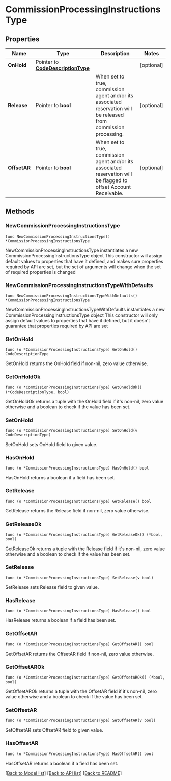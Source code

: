 # CommissionProcessingInstructionsType

## Properties

Name | Type | Description | Notes
------------ | ------------- | ------------- | -------------
**OnHold** | Pointer to [**CodeDescriptionType**](CodeDescriptionType.md) |  | [optional] 
**Release** | Pointer to **bool** | When set to true, commission agent and/or its associated reservation will be released from commission processing. | [optional] 
**OffsetAR** | Pointer to **bool** | When set to true, commission agent and/or its associated reservation will be flagged to offset Account Receivable. | [optional] 

## Methods

### NewCommissionProcessingInstructionsType

`func NewCommissionProcessingInstructionsType() *CommissionProcessingInstructionsType`

NewCommissionProcessingInstructionsType instantiates a new CommissionProcessingInstructionsType object
This constructor will assign default values to properties that have it defined,
and makes sure properties required by API are set, but the set of arguments
will change when the set of required properties is changed

### NewCommissionProcessingInstructionsTypeWithDefaults

`func NewCommissionProcessingInstructionsTypeWithDefaults() *CommissionProcessingInstructionsType`

NewCommissionProcessingInstructionsTypeWithDefaults instantiates a new CommissionProcessingInstructionsType object
This constructor will only assign default values to properties that have it defined,
but it doesn't guarantee that properties required by API are set

### GetOnHold

`func (o *CommissionProcessingInstructionsType) GetOnHold() CodeDescriptionType`

GetOnHold returns the OnHold field if non-nil, zero value otherwise.

### GetOnHoldOk

`func (o *CommissionProcessingInstructionsType) GetOnHoldOk() (*CodeDescriptionType, bool)`

GetOnHoldOk returns a tuple with the OnHold field if it's non-nil, zero value otherwise
and a boolean to check if the value has been set.

### SetOnHold

`func (o *CommissionProcessingInstructionsType) SetOnHold(v CodeDescriptionType)`

SetOnHold sets OnHold field to given value.

### HasOnHold

`func (o *CommissionProcessingInstructionsType) HasOnHold() bool`

HasOnHold returns a boolean if a field has been set.

### GetRelease

`func (o *CommissionProcessingInstructionsType) GetRelease() bool`

GetRelease returns the Release field if non-nil, zero value otherwise.

### GetReleaseOk

`func (o *CommissionProcessingInstructionsType) GetReleaseOk() (*bool, bool)`

GetReleaseOk returns a tuple with the Release field if it's non-nil, zero value otherwise
and a boolean to check if the value has been set.

### SetRelease

`func (o *CommissionProcessingInstructionsType) SetRelease(v bool)`

SetRelease sets Release field to given value.

### HasRelease

`func (o *CommissionProcessingInstructionsType) HasRelease() bool`

HasRelease returns a boolean if a field has been set.

### GetOffsetAR

`func (o *CommissionProcessingInstructionsType) GetOffsetAR() bool`

GetOffsetAR returns the OffsetAR field if non-nil, zero value otherwise.

### GetOffsetAROk

`func (o *CommissionProcessingInstructionsType) GetOffsetAROk() (*bool, bool)`

GetOffsetAROk returns a tuple with the OffsetAR field if it's non-nil, zero value otherwise
and a boolean to check if the value has been set.

### SetOffsetAR

`func (o *CommissionProcessingInstructionsType) SetOffsetAR(v bool)`

SetOffsetAR sets OffsetAR field to given value.

### HasOffsetAR

`func (o *CommissionProcessingInstructionsType) HasOffsetAR() bool`

HasOffsetAR returns a boolean if a field has been set.


[[Back to Model list]](../README.md#documentation-for-models) [[Back to API list]](../README.md#documentation-for-api-endpoints) [[Back to README]](../README.md)


